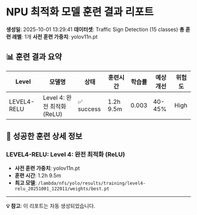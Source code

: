 # NPU 최적화 모델 훈련 결과 리포트

**생성일**: 2025-10-01 13:29:41
**데이터셋**: Traffic Sign Detection (15 classes)
**총 훈련 레벨**: 1개
**사전 훈련 가중치**: yolov11n.pt

## 📊 훈련 결과 요약

| Level | 모델명 | 상태 | 훈련시간 | 학습률 | 예상개선 | 위험도 |
|-------|--------|------|----------|--------|----------|--------|
| LEVEL4-RELU | Level 4: 완전 최적화 (ReLU) | ✅ success | 1.2h 9.5m | 0.003 | 40-45% | High |

## 🎯 성공한 훈련 상세 정보

### LEVEL4-RELU: Level 4: 완전 최적화 (ReLU)

- **사전 훈련 가중치**: yolov11n.pt
- **훈련 시간**: 1.2h 9.5m
- **최고 모델**: `/lambda/nfs/yolo/results/training/level4-relu_20251001_122011/weights/best.pt`


---
**💡 참고**: 이 리포트는 자동 생성되었습니다.
